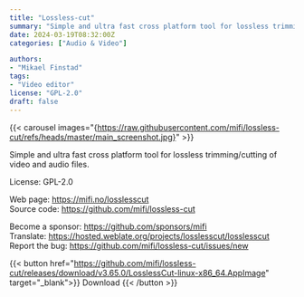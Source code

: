 ```yaml
---
title: "Lossless-cut"
summary: "Simple and ultra fast cross platform tool for lossless trimming/cutting of video and audio files."
date: 2024-03-19T08:32:00Z
categories: ["Audio & Video"]

authors:
- "Mikael Finstad"
tags: 
- "Video editor"
license: "GPL-2.0"
draft: false
---
```


{{< carousel images="{https://raw.githubusercontent.com/mifi/lossless-cut/refs/heads/master/main_screenshot.jpg}" >}}

Simple and ultra fast cross platform tool for lossless trimming/cutting of video and audio files.

License: GPL-2.0

Web page: <https://mifi.no/losslesscut>  
Source code: <https://github.com/mifi/lossless-cut>

Become a sponsor: <https://github.com/sponsors/mifi>  
Translate: <https://hosted.weblate.org/projects/losslesscut/losslesscut>  
Report the bug: <https://github.com/mifi/lossless-cut/issues/new>  

{{< button href="https://github.com/mifi/lossless-cut/releases/download/v3.65.0/LosslessCut-linux-x86_64.AppImage" target="_blank">}}
Download
{{< /button >}}